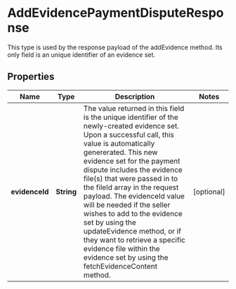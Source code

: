 

# AddEvidencePaymentDisputeResponse

This type is used by the response payload of the addEvidence method. Its only field is an unique identifier of an evidence set.

## Properties

Name | Type | Description | Notes
------------ | ------------- | ------------- | -------------
**evidenceId** | **String** | The value returned in this field is the unique identifier of the newly-created evidence set. Upon a successful call, this value is automatically genererated. This new evidence set for the payment dispute includes the evidence file(s) that were passed in to the fileId array in the request payload. The evidenceId value will be needed if the seller wishes to add to the evidence set by using the updateEvidence method, or if they want to retrieve a specific evidence file within the evidence set by using the fetchEvidenceContent method. |  [optional]



